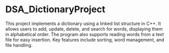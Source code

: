 # DSA_DictionaryProject
This project implements a dictionary using a linked list structure in C++. It allows users to add, update, delete, and search for words, displaying them in alphabetical order. The program also supports reading words from a text file for easy insertion. Key features include sorting, word management, and file handling.
